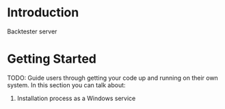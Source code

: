 # Introduction
Backtester server 

# Getting Started
TODO: Guide users through getting your code up and running on their own system. In this section you can talk about:
1.	Installation process as a Windows service
